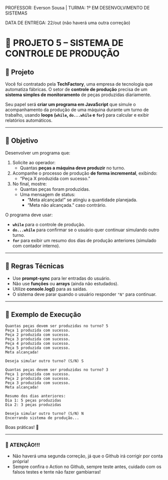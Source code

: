 PROFESSOR: Everson Sousa | TURMA: 1º EM DESENVOLVIMENTO DE SISTEMAS

DATA DE ENTREGA: 22/out (não haverá uma outra correção)

# 💼 PROJETO 5 – SISTEMA DE CONTROLE DE PRODUÇÃO

## 🏢 Projeto

Você foi contratado pela **TechFactory**, uma empresa de tecnologia que automatiza fábricas. O setor de **controle de produção** precisa de um **sistema simples de monitoramento** de peças produzidas diariamente.

Seu papel será **criar um programa em JavaScript** que simule o acompanhamento da produção de uma máquina durante um turno de trabalho, usando **loops (`while`, `do...while` e `for`)** para calcular e exibir relatórios automáticos.

---

## 🎯 Objetivo

Desenvolver um programa que:

1. Solicite ao operador:
    - Quantas **peças a máquina deve produzir** no turno.
2. Acompanhe o processo de produção **de forma incremental**, exibindo:
    - “Peça X produzida com sucesso.”
3. No final, mostre:
    - Quantas peças foram produzidas.
    - Uma mensagem de status:
        - “Meta alcançada!” se atingiu a quantidade planejada.
        - “Meta não alcançada.” caso contrário.

O programa deve usar:

- **`while`** para o controle de produção.
- **`do...while`** para confirmar se o usuário quer continuar simulando outro turno.
- **`for`** para exibir um resumo dos dias de produção anteriores (simulado com contador interno).

---

## 🧠 Regras Técnicas

- Use **prompt-sync** para ler entradas do usuário.
- Não use **funções** ou **arrays** (ainda não estudados).
- Utilize **console.log()** para as saídas.
- O sistema deve parar quando o usuário responder `"N"` para continuar.

---

## 🧩 Exemplo de Execução

```
Quantas peças devem ser produzidas no turno? 5
Peça 1 produzida com sucesso.
Peça 2 produzida com sucesso.
Peça 3 produzida com sucesso.
Peça 4 produzida com sucesso.
Peça 5 produzida com sucesso.
Meta alcançada!

Deseja simular outro turno? (S/N) S

Quantas peças devem ser produzidas no turno? 3
Peça 1 produzida com sucesso.
Peça 2 produzida com sucesso.
Peça 3 produzida com sucesso.
Meta alcançada!

Resumo dos dias anteriores:
Dia 1: 5 peças produzidas
Dia 2: 3 peças produzidas

Deseja simular outro turno? (S/N) N
Encerrando sistema de produção...

```
Boas práticas! 🤙

---

### 📌 ATENÇÃO!!!
- Não haverá uma segunda correção, já que o Github irá corrigir por conta própria!
- Sempre confira o Action no Github, sempre teste antes, cuidado com os falsos testes e tente não fazer gambiarras!